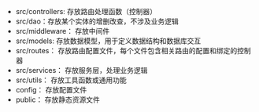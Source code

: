 * src/controllers: 存放路由处理函数（控制器）
* src/dao：存放某个实体的增删改查，不涉及业务逻辑
* src/middleware： 存放中间件
* src/models: 存放数据模型，用于定义数据结构和数据库交互
* src/routes： 存放路由配置文件，每个文件包含相关路由的配置和绑定的控制器
* src/services： 存放服务层，处理业务逻辑
* src/utils： 存放工具函数或通用功能
* config： 存放配置文件
* public： 存放静态资源文件